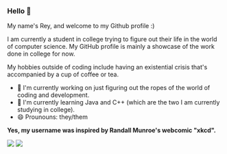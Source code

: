 ### Hello 👋

My name's Rey, and welcome to my Github profile :)

I am currently a student in college trying to figure out their life in the world of computer science. My GitHub profile is mainly a showcase of the work done in college for now.

My hobbies outside of coding include having an existential crisis that's accompanied by a cup of coffee or tea.

- 🔭 I'm currently working on just figuring out the ropes of the world of coding and development.
- 🌱 I'm currently learning Java and C++ (which are the two I am currently studying in college).
- 😄 Prounouns: they/them

**Yes, my username was inspired by Randall Munroe's webcomic "xkcd".**

![](https://github.com/reyhstone/github-stats/blob/master/generated/overview.svg)
![](https://github.com/reyhstone/github-stats/blob/master/generated/languages.svg)

